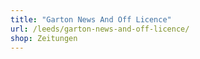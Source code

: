 ```yaml
---
title: "Garton News And Off Licence"
url: /leeds/garton-news-and-off-licence/
shop: Zeitungen
---
```

